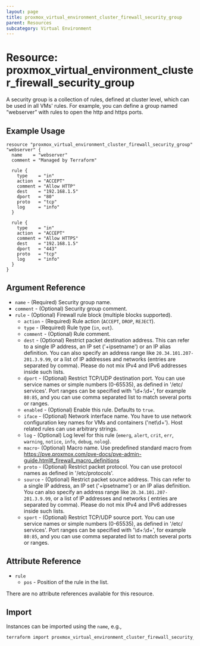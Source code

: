 ```yaml
---
layout: page
title: proxmox_virtual_environment_cluster_firewall_security_group
parent: Resources
subcategory: Virtual Environment
---
```


# Resource: proxmox_virtual_environment_cluster_firewall_security_group

A security group is a collection of rules, defined at cluster level, which can
be used in all VMs' rules. For example, you can define a group named “webserver”
with rules to open the http and https ports.

## Example Usage

```hcl
resource "proxmox_virtual_environment_cluster_firewall_security_group" "webserver" {
  name    = "webserver"
  comment = "Managed by Terraform"

  rule {
    type    = "in"
    action  = "ACCEPT"
    comment = "Allow HTTP"
    dest    = "192.168.1.5"
    dport   = "80"
    proto   = "tcp"
    log     = "info"
  }

  rule {
    type    = "in"
    action  = "ACCEPT"
    comment = "Allow HTTPS"
    dest    = "192.168.1.5"
    dport   = "443"
    proto   = "tcp"
    log     = "info"
  }
}
```

## Argument Reference

- `name` - (Required) Security group name.
- `comment` - (Optional) Security group comment.
- `rule` - (Optional) Firewall rule block (multiple blocks supported).
    - `action` - (Required) Rule action (`ACCEPT`, `DROP`, `REJECT`).
    - `type` - (Required) Rule type (`in`, `out`).
    - `comment` - (Optional) Rule comment.
    - `dest` - (Optional) Restrict packet destination address. This can refer to
          a single IP address, an IP set ('+ipsetname') or an IP alias
          definition. You can also specify an address range like
          `20.34.101.207-201.3.9.99`, or a list of IP addresses and networks
          (entries are separated by comma). Please do not mix IPv4 and IPv6
          addresses inside such lists.
    - `dport` - (Optional) Restrict TCP/UDP destination port. You can use
        service names or simple numbers (0-65535), as defined in '/etc/
        services'. Port ranges can be specified with '\d+:\d+', for example
        `80:85`, and you can use comma separated list to match several ports or
        ranges.
    - `enabled` - (Optional) Enable this rule. Defaults to `true`.
    - `iface` - (Optional) Network interface name. You have to use network
        configuration key names for VMs and containers ('net\d+'). Host related
        rules can use arbitrary strings.
    - `log` - (Optional) Log level for this rule (`emerg`, `alert`, `crit`,
        `err`, `warning`, `notice`, `info`, `debug`, `nolog`).
    - `macro`- (Optional) Macro name. Use predefined standard macro
        from <https://pve.proxmox.com/pve-docs/pve-admin-guide.html#_firewall_macro_definitions>
    - `proto` - (Optional) Restrict packet protocol. You can use protocol names
        as defined in '/etc/protocols'.
    - `source` - (Optional) Restrict packet source address. This can refer
        to a single IP address, an IP set ('+ipsetname') or an IP alias
        definition. You can also specify an address range like
        `20.34.101.207-201.3.9.99`, or a list of IP addresses and networks (
        entries are separated by comma). Please do not mix IPv4 and IPv6
        addresses inside such lists.
    - `sport` - (Optional) Restrict TCP/UDP source port. You can use
        service names or simple numbers (0-65535), as defined in '/etc/
        services'. Port ranges can be specified with '\d+:\d+', for example
        `80:85`, and you can use comma separated list to match several ports or
        ranges.

## Attribute Reference

- `rule`
    - `pos` - Position of the rule in the list.

There are no attribute references available for this resource.

## Import

Instances can be imported using the `name`, e.g.,

```bash
terraform import proxmox_virtual_environment_cluster_firewall_security_group.webserver webserver
```
